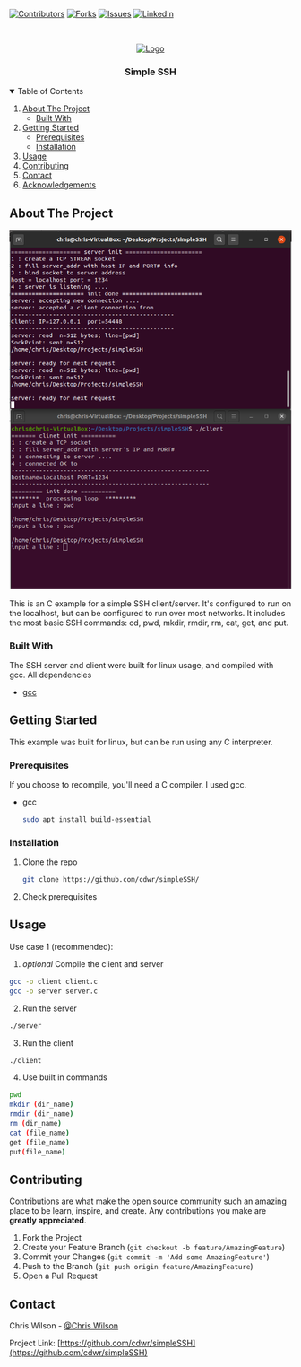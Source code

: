 [![Contributors][contributors-shield]][contributors-url]
[![Forks][forks-shield]][forks-url]
[![Issues][issues-shield]][issues-url]
[![LinkedIn][linkedin-shield]][linkedin-url]



<!-- PROJECT LOGO -->
<br />
<p align="center">
  <a href="https://github.com/cdwr/simpleSSH">
    <img src="https://www.dmuth.org/wp-content/uploads/2020/01/ssh.png" alt="Logo" width="80" height="80">
  </a>

  <h3 align="center">Simple SSH</h3>
  
<!-- TABLE OF CONTENTS -->
<details open="open">
  <summary>Table of Contents</summary>
  <ol>
    <li>
      <a href="#about-the-project">About The Project</a>
      <ul>
        <li><a href="#built-with">Built With</a></li>
      </ul>
    </li>
    <li>
      <a href="#getting-started">Getting Started</a>
      <ul>
        <li><a href="#prerequisites">Prerequisites</a></li>
        <li><a href="#installation">Installation</a></li>
      </ul>
    </li>
    <li><a href="#usage">Usage</a></li>
    <li><a href="#contributing">Contributing</a></li>
    <li><a href="#contact">Contact</a></li>
    <li><a href="#acknowledgements">Acknowledgements</a></li>
  </ol>
</details>



<!-- ABOUT THE PROJECT -->
## About The Project

[![Product Name Screen Shot][product-screenshot]](https://github.com/cdwr/simpleSSH)

This is an C example for a simple SSH client/server. It's configured to run on the localhost, but can be configured to run over most networks. It includes the most basic SSH commands: cd, pwd, mkdir, rmdir, rm, cat, get, and put.

### Built With

The SSH server and client were built for linux usage, and compiled with gcc. All dependencies 

* [gcc](https://gcc.gnu.org/)


<!-- GETTING STARTED -->
## Getting Started

This example was built for linux, but can be run using any C interpreter.

### Prerequisites

If you choose to recompile, you'll need a C compiler. I used gcc.
* gcc
  ```sh
  sudo apt install build-essential
  ```

### Installation

1) Clone the repo
   ```sh
   git clone https://github.com/cdwr/simpleSSH/
   ```
2) Check prerequisites

<!-- USAGE EXAMPLES -->
## Usage

Use case 1 (recommended):
  1) *optional* Compile the client and server
  ```sh
  gcc -o client client.c
  gcc -o server server.c
  ```
  2) Run the server
  ```sh
  ./server
  ```
  3) Run the client
  ```sh
  ./client
  ```
  4) Use built in commands
  ```sh
  pwd
  mkdir (dir_name)
  rmdir (dir_name)
  rm (dir_name)
  cat (file_name)
  get (file_name)
  put(file_name)
  ```
  
<!-- CONTRIBUTING -->
## Contributing

Contributions are what make the open source community such an amazing place to be learn, inspire, and create. Any contributions you make are **greatly appreciated**.

1. Fork the Project
2. Create your Feature Branch (`git checkout -b feature/AmazingFeature`)
3. Commit your Changes (`git commit -m 'Add some AmazingFeature'`)
4. Push to the Branch (`git push origin feature/AmazingFeature`)
5. Open a Pull Request


<!-- CONTACT -->
## Contact

Chris Wilson - [@Chris Wilson](https://www.linkedin.com/in/chris-wilson-55882816b/)

Project Link: [https://github.com/cdwr/simpleSSH](https://github.com/cdwr/simpleSSH)





<!-- MARKDOWN LINKS & IMAGES -->
<!-- https://www.markdownguide.org/basic-syntax/#reference-style-links -->
[contributors-shield]: https://img.shields.io/github/contributors/cdwr/simpleSSH.svg?style=for-the-badge
[contributors-url]: https://github.com/cdwr/simpleSSH/graphs/contributors
[forks-shield]: https://img.shields.io/github/forks/cdwr/simpleSSH.svg?style=for-the-badge
[forks-url]: https://github.com/cdwr/simpleSSH/network/members
[issues-shield]: https://img.shields.io/github/issues/cdwr/simpleSSH.svg?style=for-the-badge
[issues-url]: https://github.com/cdwr/simpleSSH/issues
[linkedin-shield]: https://img.shields.io/badge/-LinkedIn-black.svg?style=for-the-badge&logo=linkedin&colorB=555
[linkedin-url]: https://www.linkedin.com/in/chris-wilson-55882816b/
[product-screenshot]: Capture.PNG
